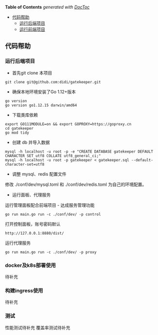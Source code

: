 <!-- START doctoc generated TOC please keep comment here to allow auto update -->
<!-- DON'T EDIT THIS SECTION, INSTEAD RE-RUN doctoc TO UPDATE -->
**Table of Contents**  *generated with [DocToc](https://github.com/thlorenz/doctoc)*

- [代码帮助](#%E4%BB%A3%E7%A0%81%E5%B8%AE%E5%8A%A9)
    - [运行后端项目](#%E8%BF%90%E8%A1%8C%E5%90%8E%E7%AB%AF%E9%A1%B9%E7%9B%AE)
    - [运行前端项目](#%E8%BF%90%E8%A1%8C%E5%89%8D%E7%AB%AF%E9%A1%B9%E7%9B%AE)

<!-- END doctoc generated TOC please keep comment here to allow auto update -->

## 代码帮助

### 运行后端项目

- 首先git clone 本项目

`git clone git@github.com:didi/gatekeeper.git`

- 确保本地环境安装了Go 1.12+版本

```
go version
go version go1.12.15 darwin/amd64
```

- 下载类库依赖

```
export GO111MODULE=on && export GOPROXY=https://goproxy.cn
cd gatekeeper
go mod tidy
```

- 创建 db 并导入数据

```
mysql -h localhost -u root -p -e "CREATE DATABASE gatekeeper DEFAULT CHARACTER SET utf8 COLLATE utf8_general_ci;"
mysql -h localhost -u root -p gatekeeper < gatekeeper.sql --default-character-set=utf8
```

- 调整 mysql、redis 配置文件

修改 ./conf/dev/mysql.toml 和 ./conf/dev/redis.toml 为自己的环境配置。

- 运行面板、代理服务

运行管理面板配合前端项目 - 达成服务管理功能

```
go run main.go run -c ./conf/dev/ -p control
```

打开控制面板，账号密码默认

```
http://127.0.0.1:8880/dist/
```

运行代理服务

```
go run main.go run -c ./conf/dev/ -p proxy
```

### docker及k8s部署使用

待补充

### 构建ingress使用

待补充

### 测试

性能测试待补充 覆盖率测试待补充